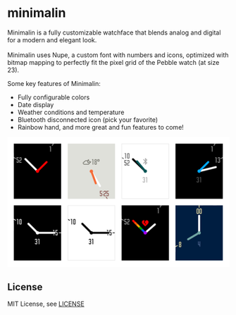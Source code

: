 # minimalin
Minimalin is a fully customizable watchface that blends analog and digital for a modern and elegant look. <br><br>
Minimalin uses Nupe, a custom font with numbers and icons, optimized with bitmap mapping to perfectly fit the pixel grid of the Pebble watch (at size 23).

Some key features of Minimalin:
* Fully configurable colors
* Date display
* Weather conditions and temperature
* Bluetooth disconnected icon (pick your favorite)
* Rainbow hand, and more great and fun features to come!


![Preview](design/minimalin_preview.png)

## License

MIT License, see [LICENSE](./LICENSE)

